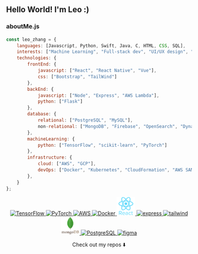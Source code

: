 ## Hello World! I'm Leo :)

### aboutMe.js

```javascript
const leo_zhang = {
    languages: [Javascript, Python, Swift, Java, C, HTML, CSS, SQL],
    interests: ["Machine Learning", "Full-stack dev", "UI/UX design", "rock climbing", "cycling", "coffee"],
    technologies: {
        frontEnd: {
            javascript: ["React", "React Native", "Vue"],
            css: ["Bootstrap", "TailWind"]
        },
        backEnd: {
            javascript: ["Node", "Express", "AWS Lambda"],
            python: ["Flask"]
        },
        database: {
            relational: ["PostgreSQL", "MySQL"],
            non-relational: ["MongoDB", "Firebase", "OpenSearch", "DynamoDB"]
        },
        machineLearning: {
            python: ["TensorFlow", "scikit-learn", "PyTorch"]
        },
        infrastructure: {
            cloud: ["AWS", "GCP"],
            devOps: ["Docker", "Kubernetes", "CloudFormation", "AWS SAM"]
        },
    }
};
```

<p align="center"> 
  <a href="https://www.tensorflow.org/" target="_blank" rel="noreferrer"> <img src="https://upload.wikimedia.org/wikipedia/commons/2/2d/Tensorflow_logo.svg" alt="TensorFlow" width="50" height="50"/> </a>
  <a href= "https://www.pytorch.org/" target="_blank" rel="noreferrer"> <img src="https://upload.wikimedia.org/wikipedia/commons/thumb/1/10/PyTorch_logo_icon.svg/640px-PyTorch_logo_icon.svg.png" alt="PyTorch" width="40" height="50"/> </a>
  <a href="https://aws.amazon.com/" target="_blank" rel="noreferrer"> <img src="https://cdn.worldvectorlogo.com/logos/amazon-web-services-2.svg" alt="AWS" width="50" height="50"/> </a>
  <a href="https://www.docker.com/" target="_blank" rel="noreferrer"> <img src="https://www.docker.com/wp-content/uploads/2022/03/vertical-logo-monochromatic.png" alt="Docker" width="50" height="50"/> </a>
  <!-- <a href="https://www.python.org" target="_blank" rel="noreferrer"> <img src="https://raw.githubusercontent.com/devicons/devicon/master/icons/python/python-original.svg" alt="python" width="50" height="50"/> </a>  -->
  <a href="https://reactjs.org/" target="_blank" rel="noreferrer"> <img src="https://raw.githubusercontent.com/devicons/devicon/master/icons/react/react-original-wordmark.svg" alt="react" width="50" height="50"/> </a>
  <!-- <a href="https://reactnative.dev/" target="_blank" rel="noreferrer"> <img src="https://cdn.worldvectorlogo.com/logos/react-native-1.svg" alt="react native" width="50" height="50"/> </a> -->
  <!-- <a href="https://developer.mozilla.org/en-US/docs/Web/JavaScript" target="_blank" rel="noreferrer"> <img src="https://raw.githubusercontent.com/devicons/devicon/master/icons/javascript/javascript-original.svg" alt="javascript" width="50" height="50"/> </a>  -->
  <a href="https://expressjs.com/" target="_blank" rel="noreferrer"> <img src="https://cdn.worldvectorlogo.com/logos/express-109.svg" alt="express" width="50" height="50"/> </a> 
  <!-- <a href="https://www.java.com" target="_blank" rel="noreferrer"> <img src="https://raw.githubusercontent.com/devicons/devicon/master/icons/java/java-original.svg" alt="java" width="50" height="50"/> </a> 
    <img src="https://cdn.worldvectorlogo.com/logos/c-1.svg" alt="C" width="50" height="50"/> -->
  <!-- <a href="https://getbootstrap.com" target="_blank" rel="noreferrer"> <img src="https://raw.githubusercontent.com/devicons/devicon/master/icons/bootstrap/bootstrap-plain-wordmark.svg" alt="bootstrap" width="50" height="50"/> </a>   -->
  <a href="https://tailwindcss.com/" target="_blank" rel="noreferrer"> <img src="https://www.vectorlogo.zone/logos/tailwindcss/tailwindcss-icon.svg" alt="tailwind" width="50" height="50"/> </a> 
  <a href="https://www.mongodb.com/" target="_blank" rel="noreferrer"> <img src="https://raw.githubusercontent.com/devicons/devicon/master/icons/mongodb/mongodb-original-wordmark.svg" alt="mongodb" width="50" height="50"/> </a> 
  <a href="https://https://www.postgresql.org/" target="_blank" rel="noreferrer"> <img src="https://cdn.worldvectorlogo.com/logos/postgresql.svg" alt="PostgreSQL" width="50" height="50"/> </a> 
    <!-- <a href="https://www.mysql.com/" target="_blank" rel="noreferrer"> <img src="https://raw.githubusercontent.com/devicons/devicon/master/icons/mysql/mysql-original-wordmark.svg" alt="mysql" width="50" height="50"/> </a>  -->
  <a href="https://www.figma.com/" target="_blank" rel="noreferrer"> <img src="https://www.vectorlogo.zone/logos/figma/figma-icon.svg" alt="figma" width="50" height="50"/> </a>

</p>

<p align="center">
Check out my repos ⬇️  
</p>
